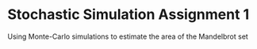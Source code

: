 # Stochastic Simulation Assignment 1


Using Monte-Carlo simulations to estimate the area of the Mandelbrot set
